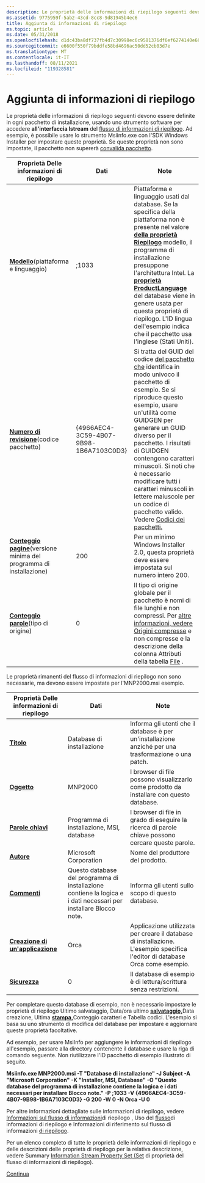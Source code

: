 ```yaml
---
description: Le proprietà delle informazioni di riepilogo seguenti devono essere definite in ogni pacchetto di installazione, usando uno strumento software per accedere all'interfaccia Istream del flusso di informazioni di riepilogo.
ms.assetid: 9775959f-5ab2-43cd-8cc8-9d81945b4ec6
title: Aggiunta di informazioni di riepilogo
ms.topic: article
ms.date: 05/31/2018
ms.openlocfilehash: d1dc43ba8df737fb4d7c30998ec6c9581376df6ef6274140e68ec767e3a416f5
ms.sourcegitcommit: e6600f550f79bddfe58bd4696ac50dd52cb03d7e
ms.translationtype: MT
ms.contentlocale: it-IT
ms.lasthandoff: 08/11/2021
ms.locfileid: "119328581"
---
```

# <a name="adding-summary-information"></a>Aggiunta di informazioni di riepilogo

Le proprietà delle informazioni di riepilogo seguenti devono essere definite in ogni pacchetto di installazione, usando uno strumento software per accedere **all'interfaccia Istream** del [flusso di informazioni di riepilogo](summary-information-stream.md). Ad esempio, è possibile usare lo strumento Msiinfo.exe con l'SDK Windows Installer per impostare queste proprietà. Se queste proprietà non sono impostate, il pacchetto non supererà [convalida pacchetto](package-validation.md).



| Proprietà Delle informazioni di riepilogo                                                   | Dati                                   | Note                                                                                                                                                                                                                                                                                                                                                                                                |
|--------------------------------------------------------------------------------|----------------------------------------|------------------------------------------------------------------------------------------------------------------------------------------------------------------------------------------------------------------------------------------------------------------------------------------------------------------------------------------------------------------------------------------------------|
| [**Modello**](template-summary.md)(piattaforma e linguaggio)<br/>         | ;1033                                  | Piattaforma e linguaggio usati dal database. Se la specifica della piattaforma non è presente nel valore [**della proprietà Riepilogo**](template-summary.md) modello, il programma di installazione presuppone l'architettura Intel. La [**proprietà ProductLanguage**](productlanguage.md) del database viene in genere usata per questa proprietà di riepilogo. L'ID lingua dell'esempio indica che il pacchetto usa l'inglese (Stati Uniti). |
| [**Numero di revisione**](revision-number-summary.md)(codice pacchetto)<br/>    | {4966AEC4-3C59-4B07-9B98-1B6A7103C0D3} | Si tratta del GUID del codice [del pacchetto che](guid.md) identifica in modo univoco il pacchetto di esempio. Se si riproduce questo esempio, usare un'utilità come GUIDGEN per generare un GUID diverso per il pacchetto. I risultati di GUIDGEN contengono caratteri minuscoli. Si noti che è necessario modificare tutti i caratteri minuscoli in lettere maiuscole per un codice di pacchetto valido. Vedere [Codici dei pacchetti.](package-codes.md)             |
| [**Conteggio pagine**](page-count-summary.md)(versione minima del programma di installazione)<br/> | 200                                    | Per un minimo Windows Installer 2.0, questa proprietà deve essere impostata sul numero intero 200.                                                                                                                                                                                                                                                                                                                 |
| [**Conteggio parole**](word-count-summary.md)(tipo di origine)<br/>            | 0                                      | Il tipo di origine globale per il pacchetto è nomi di file lunghi e non compressi. Per [altre informazioni, vedere Origini compresse](compressed-and-uncompressed-sources.md) e non compresse e la descrizione della colonna Attributi della tabella [File](file-table.md) .                                                                                                                                |



 

Le proprietà rimanenti del flusso di informazioni di riepilogo non sono necessarie, ma devono essere impostate per l'MNP2000.msi esempio.



| Proprietà Delle informazioni di riepilogo                                 | Dati                                                                             | Note                                                                                                              |
|--------------------------------------------------------------|----------------------------------------------------------------------------------|--------------------------------------------------------------------------------------------------------------------|
| [**Titolo**](title-summary.md)                               | Database di installazione                                                            | Informa gli utenti che il database è per un'installazione anziché per una trasformazione o una patch.                        |
| [**Oggetto**](subject-summary.md)                           | MNP2000                                                                          | I browser di file possono visualizzarlo come prodotto da installare con questo database.                                  |
| [**Parole chiavi**](keywords-summary.md)                         | Programma di installazione, MSI, database                                                         | I browser di file in grado di eseguire la ricerca di parole chiave possono cercare queste parole.                                    |
| [**Autore**](author-summary.md)                             | Microsoft Corporation                                                            | Nome del produttore del prodotto.                                                                                |
| [**Commenti**](comments-summary.md)                         | Questo database del programma di installazione contiene la logica e i dati necessari per installare Blocco note. | Informa gli utenti sullo scopo di questo database.                                                                  |
| [**Creazione di un'applicazione**](creating-application-summary.md) | Orca                                                                             | Applicazione utilizzata per creare il database di installazione. L'esempio specifica l'editor di database Orca come esempio. |
| [**Sicurezza**](security-summary.md)                         | 0                                                                                | Il database di esempio è di lettura/scrittura senza restrizioni.                                                                    |



 

Per completare questo database di esempio, non è [](create-time-date-summary.md)necessario impostare le proprietà di riepilogo [](codepage-summary.md) Ultimo salvataggio, Data/ora ultimo [**salvataggio,**](last-saved-time-date-summary.md)Data creazione, Ultima [**stampa,**](last-printed-summary.md)Conteggio caratteri e Tabella codici. [](last-saved-by-summary.md) [](character-count-summary.md) L'esempio si basa su uno strumento di modifica del database per impostare e aggiornare queste proprietà facoltative.

Ad esempio, per usare MsiInfo per aggiungere le informazioni di riepilogo all'esempio, passare alla directory contenente il database e usare la riga di comando seguente. Non riutilizzare l'ID pacchetto di esempio illustrato di seguito.

**Msiinfo.exe MNP2000.msi -T "Database di installazione" -J Subject -A "Microsoft Corporation" -K "Installer, MSI, Database" -O "Questo database del programma di installazione contiene la logica e i dati necessari per installare Blocco note." -P ;1033 -V {4966AEC4-3C59-4B07-9B98-1B6A7103C0D3} -G 200 -W 0 -N Orca -U 0**

Per altre informazioni dettagliate sulle informazioni di riepilogo, vedere [Informazioni sul flusso di informazioni](about-the-summary-information-stream.md)di riepilogo , Uso del [flusso](using-the-summary-information-stream.md)di informazioni di riepilogo e Informazioni di riferimento sul flusso di informazioni [di riepilogo](summary-information-stream-reference.md).

Per un elenco completo di tutte le proprietà delle informazioni di riepilogo e delle descrizioni delle proprietà di riepilogo per la relativa descrizione, vedere Summary [Information Stream Property Set (Set](summary-information-stream-property-set.md) di proprietà del flusso di informazioni di riepilogo). [](summary-property-descriptions.md)

[Continua](importing-the-user-interface.md)

 

 




